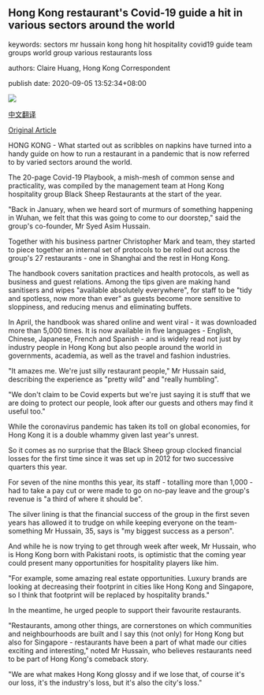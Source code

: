 ## Hong Kong restaurant's Covid-19 guide a hit in various sectors around the world

keywords: sectors mr hussain kong hong hit hospitality covid19 guide team groups world group various restaurants loss

authors: Claire Huang, Hong Kong Correspondent

publish date: 2020-09-05 13:52:34+08:00

![](https://www.straitstimes.com/sites/default/files/styles/x_large/public/articles/2020/09/05/nz_syed_050920.jpg?itok=kCvi5wAK)

[中文翻译](Hong%20Kong%20restaurant%27s%20Covid-19%20guide%20a%20hit%20in%20various%20sectors%20around%20the%20world_zh.md)

[Original Article](https://www.straitstimes.com/asia/east-asia/hk-restaurants-covid-19-guide-a-hit-in-various-sectors-around-the-world)

HONG KONG - What started out as scribbles on napkins have turned into a handy guide on how to run a restaurant in a pandemic that is now referred to by varied sectors around the world.

The 20-page Covid-19 Playbook, a mish-mesh of common sense and practicality, was compiled by the management team at Hong Kong hospitality group Black Sheep Restaurants at the start of the year.

"Back in January, when we heard sort of murmurs of something happening in Wuhan, we felt that this was going to come to our doorstep," said the group's co-founder, Mr Syed Asim Hussain.

Together with his business partner Christopher Mark and team, they started to piece together an internal set of protocols to be rolled out across the group's 27 restaurants - one in Shanghai and the rest in Hong Kong.

The handbook covers sanitation practices and health protocols, as well as business and guest relations. Among the tips given are making hand sanitisers and wipes "available absolutely everywhere", for staff to be "tidy and spotless, now more than ever" as guests become more sensitive to sloppiness, and reducing menus and eliminating buffets.

In April, the handbook was shared online and went viral - it was downloaded more than 5,000 times. It is now available in five languages - English, Chinese, Japanese, French and Spanish - and is widely read not just by industry people in Hong Kong but also people around the world in governments, academia, as well as the travel and fashion industries.

"It amazes me. We're just silly restaurant people," Mr Hussain said, describing the experience as "pretty wild" and "really humbling".

"We don't claim to be Covid experts but we're just saying it is stuff that we are doing to protect our people, look after our guests and others may find it useful too."

While the coronavirus pandemic has taken its toll on global economies, for Hong Kong it is a double whammy given last year's unrest.

So it comes as no surprise that the Black Sheep group clocked financial losses for the first time since it was set up in 2012 for two successive quarters this year.

For seven of the nine months this year, its staff - totalling more than 1,000 - had to take a pay cut or were made to go on no-pay leave and the group's revenue is "a third of where it should be".

The silver lining is that the financial success of the group in the first seven years has allowed it to trudge on while keeping everyone on the team- something Mr Hussain, 35, says is "my biggest success as a person".

And while he is now trying to get through week after week, Mr Hussain, who is Hong Kong born with Pakistani roots, is optimistic that the coming year could present many opportunities for hospitality players like him.

"For example, some amazing real estate opportunities. Luxury brands are looking at decreasing their footprint in cities like Hong Kong and Singapore, so I think that footprint will be replaced by hospitality brands."

In the meantime, he urged people to support their favourite restaurants.

"Restaurants, among other things, are cornerstones on which communities and neighbourhoods are built and I say this (not only) for Hong Kong but also for Singapore - restaurants have been a part of what made our cities exciting and interesting," noted Mr Hussain, who believes restaurants need to be part of Hong Kong's comeback story.

"We are what makes Hong Kong glossy and if we lose that, of course it's our loss, it's the industry's loss, but it's also the city's loss."